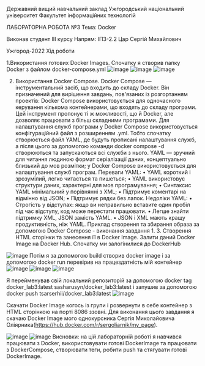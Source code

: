 Державний вищий навчальний заклад Ужгородський національний університет Факультет інформаційних технологій

ЛАБОРАТОРНА РОБОТА №3 Тема: Docker

Виконав студент ІIІ курсу Напрям: ІПЗ-2.2 Цар Сергій Михайлович

Ужгород-2022 Хід роботи

1.Використання готових Docker Images. Спочатку я створив папку Docker з файлом docker-compose.yml
 ![image](https://user-images.githubusercontent.com/75271497/217417419-c5d505d6-e3b0-4509-82cd-b9309f944e21.png)
![image](https://user-images.githubusercontent.com/75271497/217417496-742dd182-674b-4ab3-99e4-6a4afa74ceae.png)
![image](https://user-images.githubusercontent.com/75271497/217417517-d9e0fa19-0e9a-4573-aac5-c12489bf7014.png)
 
 
2. Використання Docker Compose. Docker Compose — інструментальний засіб, що входить до складу Docker. Він призначений для вирішення завдань, пов'язаних із розгортанням проектів: Docker Compose використовується для одночасного керування кількома контейнерами, що входять до складу програми. Цей інструмент пропонує ті ж можливості, що й Docker, але дозволяє працювати з більш складними програмами. Для налаштування служб програми у Docker Compose використовується конфігураційний файл з розширенням .yml. Тобто спочатку створюється файл YAML, де будуть прописані налаштування служб, а після цього за допомогою команди docker compose -d створюються та запускаються всі служби з нього. YAML — зручний для читання людиною формат серіалізації даних, концептуально близький до мов розмітки; у Docker Compose використовується для налаштування служб програм. Переваги YAML: • YAML короткий і зрозумілий, легко читається та пишеться; • YAML використовує структури даних, характерні для мов програмування; • Синтаксис YAML мінімальний у порівнянні з XML; • Підтримує коментарі на відмінно від JSON; • Підтримує рядки без лапок.
Недоліки YAML: • Строгість у відступах: якщо ви неправильно вставите один пробіл під час відступу, код може перестати працювати. • Легше знайти підтримку XML, JSON замість YAML. • JSON і XML мають кращу продуктивність, ніж YAML. Приклад створення та збирання образа за допомогою Docker Compose - виконання завдання 1. 3. Створення HTML сторінки та занесення її в Docker Image. Залити даний Docker Image на Docker Hub. Спочатку ми залогінилися до DockerHub

![image](https://user-images.githubusercontent.com/75271497/217417601-04fcf1d3-9bb8-49e6-ba3d-a4e06cb3b574.png)
Потім я за допомогою build створив docker image і за допомогою docker run перевірив на працездатність мій контейнер
![image](https://user-images.githubusercontent.com/75271497/217417696-d39f5def-4191-48e8-9b02-ffbe32931a02.png)
![image](https://user-images.githubusercontent.com/75271497/217417720-247fab6a-9225-46db-aac3-9a453da4753a.png)
![image](https://user-images.githubusercontent.com/75271497/217417740-94e7d0be-24ff-493e-b0fb-7b6d0fb1039d.png)

Я перейменував свій локальний репозиторій за допомогою docker tag docker_lab3:latest sasharusyn/docker_lab3:latest і запушив за допомогою docker push tsarserhii/docker_lab3:latest
![image](https://user-images.githubusercontent.com/75271497/217417923-1199cd92-0c05-4b95-81d8-9b1a8cb29f4e.png)

Скачати Docker Image когось із групи і розвернути в себе контейнер з HTML сторінкою на порті 8086 ззовні. Для виконання цього завдання я скачаю Docker Image мого однокурсника Сергія Миколайовича Оліярника(https://hub.docker.com/r/sergoliarnik/my_page).

![image](https://user-images.githubusercontent.com/75271497/217418113-7123555d-a3c3-4c74-a6b3-ec799d965178.png)
![image](https://user-images.githubusercontent.com/75271497/217418132-29d26261-b3d8-4e12-b661-11f238cc5953.png)
Висновки: на цій лабораторній роботі я навчився працювати з Docker, використовувати готові DockerImage та працювати з DockerCompose, створювати теги, робити push та стягувати готові DockerImage.

